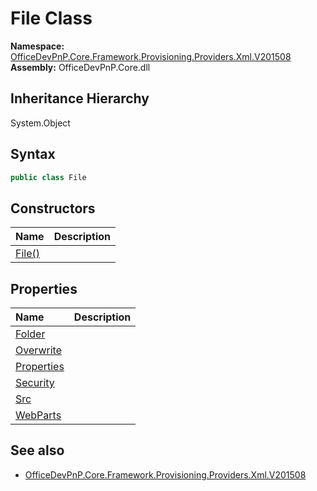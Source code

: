 # File Class
  

**Namespace:** [OfficeDevPnP.Core.Framework.Provisioning.Providers.Xml.V201508](OfficeDevPnP.Core.Framework.Provisioning.Providers.Xml.V201508.md)  
**Assembly:** OfficeDevPnP.Core.dll  
## Inheritance Hierarchy
System.Object  
## Syntax
```C#
public class File
```
## Constructors
|**Name**|**Description**|
|:-----|:-----|
| [File()](OfficeDevPnP.Core.Framework.Provisioning.Providers.Xml.V201508.File.ctor1.md) |  
## Properties
|**Name**|**Description**|
|:-----|:-----|
| [Folder](OfficeDevPnP.Core.Framework.Provisioning.Providers.Xml.V201508.File.Folder.md) | 
| [Overwrite](OfficeDevPnP.Core.Framework.Provisioning.Providers.Xml.V201508.File.Overwrite.md) | 
| [Properties](OfficeDevPnP.Core.Framework.Provisioning.Providers.Xml.V201508.File.Properties.md) | 
| [Security](OfficeDevPnP.Core.Framework.Provisioning.Providers.Xml.V201508.File.Security.md) | 
| [Src](OfficeDevPnP.Core.Framework.Provisioning.Providers.Xml.V201508.File.Src.md) | 
| [WebParts](OfficeDevPnP.Core.Framework.Provisioning.Providers.Xml.V201508.File.WebParts.md) | 
## See also
- [OfficeDevPnP.Core.Framework.Provisioning.Providers.Xml.V201508](OfficeDevPnP.Core.Framework.Provisioning.Providers.Xml.V201508.md)
